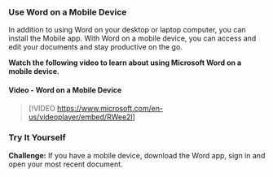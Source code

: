 ### Use Word on a Mobile Device
In addition to using Word on your desktop or laptop computer, you can install the Mobile app. With Word on a mobile device, you can access and edit your documents and stay productive on the go. 

**Watch the following video to learn about using Microsoft Word on a mobile device.**


#### Video - Word on a Mobile Device

> [!VIDEO https://www.microsoft.com/en-us/videoplayer/embed/RWee2l]


### Try It Yourself

**Challenge:** If you have a mobile device, download the Word app, sign in and open your most recent document.
